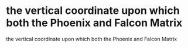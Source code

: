 # the vertical coordinate upon which both the Phoenix and Falcon Matrix

the vertical coordinate upon which both the Phoenix and Falcon Matrix